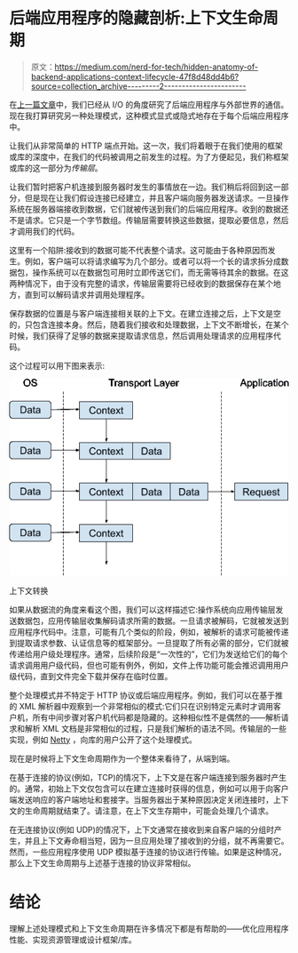 # 后端应用程序的隐藏剖析:上下文生命周期

> 原文：<https://medium.com/nerd-for-tech/hidden-anatomy-of-backend-applications-context-lifecycle-47f8d48dd4b6?source=collection_archive---------2----------------------->

在[上一篇文章](/nerd-for-tech/hidden-anatomy-of-backend-applications-50c9c9b67ed9)中，我们已经从 I/O 的角度研究了后端应用程序与外部世界的通信。现在我打算研究另一种处理模式，这种模式显式或隐式地存在于每个后端应用程序中。

让我们从非常简单的 HTTP 端点开始。这一次，我们将着眼于在我们使用的框架或库的深度中，在我们的代码被调用之前发生的过程。为了方便起见，我们称框架或库的这一部分为*传输层*。

让我们暂时把客户机连接到服务器时发生的事情放在一边。我们稍后将回到这一部分，但是现在让我们假设连接已经建立，并且客户端向服务器发送请求。一旦操作系统在服务器端接收到数据，它们就被传送到我们的后端应用程序。收到的数据还不是请求。它只是一个字节数组。传输层需要转换这些数据，提取必要信息，然后才调用我们的代码。

这里有一个陷阱:接收到的数据可能不代表整个请求。这可能由于各种原因而发生。例如，客户端可以将请求编写为几个部分。或者可以将一个长的请求拆分成数据包，操作系统可以在数据包可用时立即传送它们，而无需等待其余的数据。在这两种情况下，由于没有完整的请求，传输层需要将已经收到的数据保存在某个地方，直到可以解码请求并调用处理程序。

保存数据的位置是与客户端连接相关联的上下文。在建立连接之后，上下文是空的，只包含连接本身。然后，随着我们接收和处理数据，上下文不断增长，在某个时候，我们获得了足够的数据来提取请求信息，然后调用处理请求的应用程序代码。

这个过程可以用下图来表示:

![](img/30c8554d516986601062dd475c7c6e19.png)

上下文转换

如果从数据流的角度来看这个图，我们可以这样描述它:操作系统向应用传输层发送数据包，应用传输层收集解码请求所需的数据。一旦请求被解码，它就被发送到应用程序代码中。注意，可能有几个类似的阶段，例如，被解析的请求可能被传递到提取请求参数、认证信息等的框架部分。一旦提取了所有必需的部分，它们就被传递给用户级处理程序。通常，后续阶段是“一次性的”，它们为发送给它们的每个请求调用用户级代码，但也可能有例外，例如，文件上传功能可能会推迟调用用户级代码，直到文件完全下载并保存在临时位置。

整个处理模式并不特定于 HTTP 协议或后端应用程序。例如，我们可以在基于推的 XML 解析器中观察到一个非常相似的模式:它们只在识别特定元素时才调用客户机，所有中间步骤对客户机代码都是隐藏的。这种相似性不是偶然的——解析请求和解析 XML 文档是非常相似的过程，只是我们解析的语法不同。传输层的一些实现，例如 [Netty](https://netty.io/) ，向库的用户公开了这个处理模式。

现在是时候将上下文生命周期作为一个整体来看待了，从端到端。

在基于连接的协议(例如，TCP)的情况下，上下文是在客户端连接到服务器时产生的。通常，初始上下文仅包含可以在建立连接时获得的信息，例如可以用于向客户端发送响应的客户端地址和套接字。当服务器出于某种原因决定关闭连接时，上下文的生命周期就结束了。请注意，在上下文生存期中，可能会处理几个请求。

在无连接协议(例如 UDP)的情况下，上下文通常在接收到来自客户端的分组时产生，并且上下文寿命相当短，因为一旦应用处理了接收到的分组，就不再需要它。然而，一些应用程序使用 UDP 模拟基于连接的协议进行传输。如果是这种情况，那么上下文生命周期与上述基于连接的协议非常相似。

# 结论

理解上述处理模式和上下文生命周期在许多情况下都是有帮助的——优化应用程序性能、实现资源管理或设计框架/库。